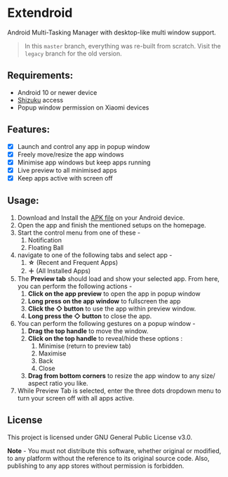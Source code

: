 # Extendroid

Android Multi-Tasking Manager with desktop-like multi window support.

> In this `master` branch, everything was re-built from scratch. Visit the `legacy` branch for the old version.

## Requirements:
- Android 10 or newer device
- [Shizuku](https://shizuku.rikka.app/) access
- Popup window permission on Xiaomi devices

## Features:
- [x] Launch and control any app in popup window
- [x] Freely move/resize the app windows
- [x] Minimise app windows but keep apps running
- [x] Live preview to all minimised apps
- [x] Keep apps active with screen off

## Usage:
1. Download and Install the [APK file](https://github.com/legendsayantan/Extendroid/tree/master/app/release/app-release.apk) on your Android device.
2. Open the app and finish the mentioned setups on the homepage.
3. Start the control menu from one of these -
   1. Notification
   2. Floating Ball
4. navigate to one of the following tabs and select app -
   1. **☆** (Recent and Frequent Apps)
   2. **＋** (All Installed Apps)
5. The **Preview tab** should load and show your selected app. From here, you can perform the following actions -
   1. **Click on the app preview** to open the app in popup window
   2. **Long press on the app window** to fullscreen the app
   3. **Click the ◇ button** to use the app within preview window.
   4. **Long press the ◇ button** to close the app.
6. You can perform the following gestures on a popup window -
   1. **Drag the top handle** to move the window.
   2. **Click on the top handle** to reveal/hide these options :
      1. Minimise (return to preview tab)
      2. Maximise
      3. Back
      4. Close
   3. **Drag from bottom corners** to resize the app window to any size/ aspect ratio you like.
7. While Preview Tab is selected, enter the three dots dropdown menu to turn your screen off with all apps active.

## License
This project is licensed under GNU General Public License v3.0.

**Note** - You must not distribute this software, whether original or modified, to any platform without the reference to its original source code. Also, publishing to any app stores without permission is forbidden.